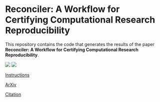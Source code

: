 # Reconciler: A Workflow for Certifying Computational Research Reproducibility
This repository contains the code that generates the results of the paper **Reconciler: A Workflow for Certifying Computational Research Reproducibility**.

![](https://github.com/pbizopoulos/reconciler-a-workflow-for-certifying-computational-research-reproducibility/workflows/reproducibility/badge.svg)
![](https://github.com/pbizopoulos/reconciler-a-workflow-for-certifying-computational-research-reproducibility/workflows/arxiv-reproducibility/badge.svg)

[Instructions](https://pbizopoulos.github.io/reconciler-a-workflow-for-certifying-computational-research-reproducibility/instructions.txt)

[ArXiv](https://arxiv.org/abs/2005.12660)

[Citation](https://scholar.googleusercontent.com/scholar.bib?q=info:fXVmwwkWuQUJ:scholar.google.com/&output=citation&scisdr=CgWvzqYGEKP43xH3EP0:AAGBfm0AAAAAXuTyCP0u4SZKl6TumQTlPmb0sdnks1uz&scisig=AAGBfm0AAAAAXuTyCEvbod1aCV6X-4Uj9EqKIHo3vpC2&scisf=4&ct=citation&cd=-1&hl=en)
